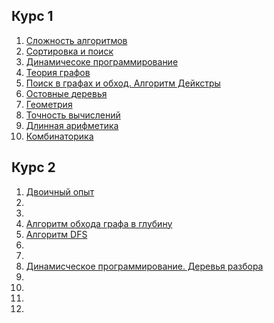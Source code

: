## Курс 1

1. [Сложность алгоритмов](https://www.youtube.com/watch?v=IsaS0NmgXlg)
2. [Сортировка и поиск](https://www.youtube.com/watch?v=qkLLcdgJj_o)
3. [Динамичесоке программирование](https://www.youtube.com/watch?v=iKj-xI4enLw)
4. [Теория графов](https://www.youtube.com/watch?v=npV3mOIZJNc)
5. [Поиск в графах и обход. Алгоритм Дейкстры](https://www.youtube.com/watch?v=IjLHY5U4y2c)
6. [Остовные деревья](https://www.youtube.com/watch?v=ZZLQkUu4W4k)
7. [Геометрия](https://www.youtube.com/watch?v=uKTt7TB9dXM)
8. [Точность вычислений](https://www.youtube.com/watch?v=3XqEnAm-RmA)
9. [Длинная арифметика](https://www.youtube.com/watch?v=n-sT7BENNxA)
10. [Комбинаторика](https://www.youtube.com/watch?v=3yQPQbk8ATI)



## Курс 2



1. [Двоичный опыт](https://www.youtube.com/watch?v=fEdSfA8s0eo)
2.  
3.  
4. [Алгоритм обхода графа в глубину](https://www.youtube.com/watch?v=Y5qaZL5hV98)
5. [Алгоритм DFS](https://www.youtube.com/watch?v=NiA45CvY3bU)
6. ​
7.  
8. [Динамисческое программирование. Деревья разбора](https://www.youtube.com/watch?v=BRet6T4vxZs)
9.  
10.  
11.  
12. ​